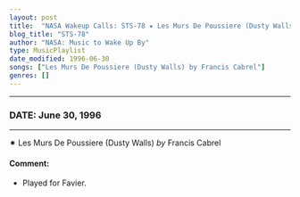 ```yaml
---
layout: post
title:  "NASA Wakeup Calls: STS-78 ✷ Les Murs De Poussiere (Dusty Walls) by Francis Cabrel ✺ June 30, 1996"
blog_title: "STS-78"
author: "NASA: Music to Wake Up By"
type: MusicPlaylist
date_modified: 1996-06-30
songs: ["Les Murs De Poussiere (Dusty Walls) by Francis Cabrel"]
genres: []
---
```


----
### DATE: June 30, 1996
----
✷ Les Murs De Poussiere (Dusty Walls) *by* Francis Cabrel  

#### Comment:
* Played for Favier.



<br/>
<center>
	<a target="_blank"
	   href="https://twitter.com/intent/tweet?hashtags=Space,NASA,Playlist,NASAWakeupCalls,SpaceProgram&text=🚀 {{ page.author}}, {{ page.title }}. {{ site.url }}{{ page.url }}&via=nasawakeupcalls"><i class="fab fa-twitter" title="Tweet this page" alt="Tweet this page" style="font-size: 1.3em;"></i></a>
	&nbsp; 	<i class="fas fa-user-astronaut" style="font-size: 1.5em;"></i> &nbsp;
    <a id="custom_amazon_link"
       type="amzn" search="#"
       category="popular music">
    <i class="fab fa-amazon" style="font-size: 1.3em;"></i></a>
</center>

<!-- Randomly resolve an individual entry from a song array -->
<script src="/assets/javascript/seedrandom.min.js"></script>
<script>
  var wake_me_up = ["Les Murs De Poussiere (Dusty Walls) by Francis Cabrel"];
  var prng = new Math.seedrandom();
  function randomSong() {
    song = wake_me_up[Math.floor(Math.random() * wake_me_up.length)];
    var amazon_link = document.getElementById("custom_amazon_link");
    amazon_link.setAttribute("search", song);
  }
  window.onload = randomSong();
</script>
